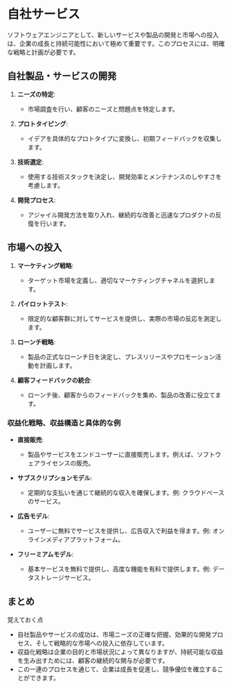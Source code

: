 # 自社サービス

ソフトウェアエンジニアとして、新しいサービスや製品の開発と市場への投入は、企業の成長と持続可能性において極めて重要です。このプロセスには、明確な戦略と計画が必要です。

## 自社製品・サービスの開発

1. **ニーズの特定**:
   - 市場調査を行い、顧客のニーズと問題点を特定します。

2. **プロトタイピング**:
   - イデアを具体的なプロトタイプに変換し、初期フィードバックを収集します。

3. **技術選定**:
   - 使用する技術スタックを決定し、開発効率とメンテナンスのしやすさを考慮します。

4. **開発プロセス**:
   - アジャイル開発方法を取り入れ、継続的な改善と迅速なプロダクトの反復を行います。

## 市場への投入

1. **マーケティング戦略**:
   - ターゲット市場を定義し、適切なマーケティングチャネルを選択します。

2. **パイロットテスト**:
   - 限定的な顧客群に対してサービスを提供し、実際の市場の反応を測定します。

3. **ローンチ戦略**:
   - 製品の正式なローンチ日を決定し、プレスリリースやプロモーション活動を計画します。

4. **顧客フィードバックの統合**:
   - ローンチ後、顧客からのフィードバックを集め、製品の改善に役立てます。

### 収益化戦略、収益構造と具体的な例

- **直接販売**:
  - 製品やサービスをエンドユーザーに直接販売します。例えば、ソフトウェアライセンスの販売。

- **サブスクリプションモデル**:
  - 定期的な支払いを通じて継続的な収入を確保します。例: クラウドベースのサービス。

- **広告モデル**:
  - ユーザーに無料でサービスを提供し、広告収入で利益を得ます。例: オンラインメディアプラットフォーム。

- **フリーミアムモデル**:
  - 基本サービスを無料で提供し、高度な機能を有料で提供します。例: データストレージサービス。

## まとめ

覚えておく点
- 自社製品やサービスの成功は、市場ニーズの正確な把握、効果的な開発プロセス、そして戦略的な市場への投入に依存しています。
- 収益化戦略は企業の目的と市場状況によって異なりますが、持続可能な収益を生み出すためには、顧客の継続的な関与が必要です。
- この一連のプロセスを通じて、企業は成長を促進し、競争優位を確立することができます。
